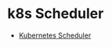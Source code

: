 # k8s Scheduler

* [Kubernetes Scheduler](https://kubernetes.io/docs/concepts/scheduling-eviction/kube-scheduler/)